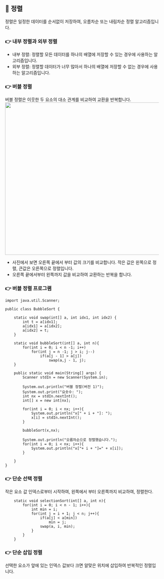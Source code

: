 ## 📌 정렬
정렬은 일정한 데이터를 순서없이 저장하여, 오름차순 또는 내림차순 정렬 알고리즘입니다.

### 👉 내부 정렬과 외부 정렬
+ 내부 정렬: 정렬할 모든 데이터를 하나의 배열에 저장할 수 있는 경우에 사용하는 알고리즘입니다.
+ 외부 정렬: 정렬할 데이터가 너무 많아서 하나의 배열에 저장할 수 없는 경우에 사용하는 알고리즘입니다.

### 👉 버블 정렬
버블 정렬은 이웃한 두 요소의 대소 관계를 비교하여 교환을 반복합니다.
</br>
<img src="https://user-images.githubusercontent.com/58936137/178909026-e20bdaf9-c034-46b2-a1c5-1813cc1a4424.png" width="600px" height="500px">
+ 사진에서 보면 오른쪽 끝에서 부터 값의 크기를 비교합니다. 작은 값은 왼쪽으로 정렬, 큰값은 오른쪽으로 정렬입니다.
+ 오른쪽 끝에서부터 왼쪽까지 값을 비교하여 교환하는 반복을 합니다.

### 👉 버블 정렬 프로그램
~~~
import java.util.Scanner;

public class BubbleSort {

    static void swap(int[] a, int idx1, int idx2) {
        int t = a[idx1];
        a[idx1] = a[idx2];
        a[idx2] = t;
    }

    static void bubbleSort(int[] a, int n){
        for(int i = 0; i < n -1; i++)
            for(int j = n -1; j > i; j--)
                if(a[j - 1] > a[j])
                    swap(a,j - 1, j);
    }
    
    public static void main(String[] args) {
        Scanner stdIn = new Scanner(System.in);

        System.out.println("버블 정렬(버전 1)");
        System.out.print("요솟수: ");
        int nx = stdIn.nextInt();
        int[] x = new int[nx];

        for(int i = 0; i < nx; i++){
            System.out.println("x[" + i + "]: ");
            x[i] = stdIn.nextInt();
        }

        bubbleSort(x,nx);

        System.out.println("오름차순으로 정렬했습니다.");
        for(int i = 0; i < nx; i++){
            System.out.println("x["+ i + "]=" + x[i]);
        }

    }
}

~~~

### 👉 단순 선택 정렬
작은 요소 값 인덱스로부터 시작하여, 왼쪽에서 부터 오른쪽까지 비교하여, 정렬한다.

~~~
    static void selectionSort(int[] a, int n){
        for(int i = 0; i < n - 1; i++){
            int min = i;
            for(int j = i + 1; j < n; j++){
                if(a[j] < a[min])
                    min = j;
                swap(a, i, min);
            }
        }
    }
~~~

### 👉 단순 삽입 정렬
선택한 요소가 앞에 있는 인덱스 값보다 크면 알맞은 위치에 삽입하여 반복적인 정렬입니다.


